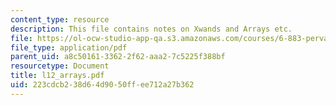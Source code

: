 ```yaml
---
content_type: resource
description: This file contains notes on Xwands and Arrays etc.
file: https://ol-ocw-studio-app-qa.s3.amazonaws.com/courses/6-883-pervasive-human-centric-computing-sma-5508-spring-2006/223cdcb238d64d9050ffee712a27b362_l12_arrays.pdf
file_type: application/pdf
parent_uid: a8c50161-3362-2f62-aaa2-7c5225f388bf
resourcetype: Document
title: l12_arrays.pdf
uid: 223cdcb2-38d6-4d90-50ff-ee712a27b362
---
```

